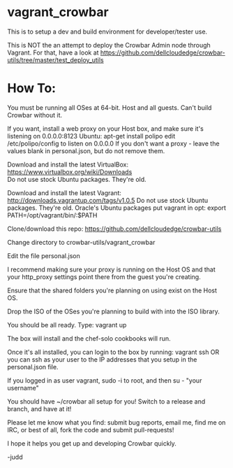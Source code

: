 vagrant_crowbar
===============

This is to setup a dev and build environment for developer/tester use.

This is NOT the an attempt to deploy the Crowbar Admin node through Vagrant.  For that, have a look at https://github.com/dellcloudedge/crowbar-utils/tree/master/test_deploy_utils


How To:
=======

You must be running all OSes at 64-bit.  Host and all guests.  Can't build Crowbar without it.

If you want, install a web proxy on your Host box, and make sure it's listening on 0.0.0.0:8123
  Ubuntu: 
    apt-get install polipo
    edit /etc/polipo/config to listen on 0.0.0.0
If you don't want a proxy - leave the values blank in personal.json, but do not remove them.

Download and install the latest VirtualBox: https://www.virtualbox.org/wiki/Downloads  
  Do not use stock Ubuntu packages.  They're old.

Download and install the latest Vagrant: http://downloads.vagrantup.com/tags/v1.0.5
  Do not use stock Ubuntu packages.  They're old.
  Oracle's Ubuntu packages put vagrant in opt:
    export PATH=/opt/vagrant/bin/:$PATH


Clone/download this repo: https://github.com/dellcloudedge/crowbar-utils

Change directory to crowbar-utils/vagrant_crowbar

Edit the file personal.json

I recommend making sure your proxy is running on the Host OS and that your http_proxy settings
  point there from the guest you're creating.

Ensure that the shared folders you're planning on using exist on the Host OS.

Drop the ISO of the OSes you're planning to build with into the ISO library.

You should be all ready.  Type: vagrant up

The box will install and the chef-solo cookbooks will run.

Once it's all installed, you can login to the box by running: vagrant ssh  OR you can ssh as your user to the IP addresses that you setup in the personal.json file.

If you logged in as user vagrant, sudo -i to root, and then su - "your username"

You should have ~/crowbar all setup for you!  Switch to a release and branch, and have at it!

Please let me know what you find: submit bug reports, email me, find me on IRC, or best of all, fork the code and submit pull-requests!

I hope it helps you get up and developing Crowbar quickly.

-judd
